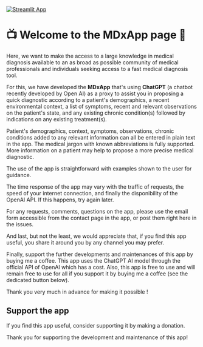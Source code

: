 [![Streamlit App](https://static.streamlit.io/badges/streamlit_badge_black_white.svg)](https://medicaldiagnosticassistant.streamlit.app)

# :tv: Welcome to the MDxApp page :hospital:

Here, we want to make the access to a large knowledge in 
medical diagnosis available to an as broad as possible community of 
medical professionals and individuals seeking access to a fast medical diagnosis tool.  

For this, we have developed the **MDxApp** that's using **ChatGPT** 
(a chatbot recently developed by Open AI) as a proxy to assist you in proposing 
a quick diagnostic according to a patient's demographics, a recent environmental context, 
a list of symptoms, recent and relevant observations on the patient's state, and any existing 
chronic condition(s) followed by indications on any existing treatment(s). 

Patient's demographics, context, symptoms, observations, chronic conditions added to any relevant information 
can all be entered in plain text in the app. The medical jargon with known abbreviations is fully supported. 
More information on a patient may help to propose a more precise medical diagnostic. 

The use of the app is straightforward with examples shown to the user for guidance. 

The time response of the app may vary with the traffic of requests, the speed of your internet connection, and 
finally the disponibility of the OpenAI API. If this happens, try again later. 

For any requests, comments, questions on the app, please use the email form accessible from the contact page in the 
app, or post them right here in the issues. 

And last, but not the least, we would appreciate that, if you find this app useful, you share it around you by any 
channel you may prefer. 

Finally, support the further developments and maintenances of this app by buying me a coffee. This app uses 
the ChatGPT AI model through the official API of OpenAI which has a cost. Also, this app is free to use and will remain 
free to use for all if you support it by buying me a coffee (see the dedicated button below). 

Thank you very much in advance for making it possible !

## Support the app

If you find this app useful, consider supporting it by making a donation.



Thank you for supporting the development and maintenance of this app!
